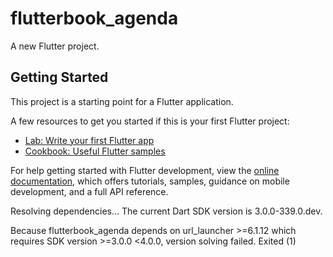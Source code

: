 # flutterbook_agenda

A new Flutter project.

## Getting Started

This project is a starting point for a Flutter application.

A few resources to get you started if this is your first Flutter project:

- [Lab: Write your first Flutter app](https://docs.flutter.dev/get-started/codelab)
- [Cookbook: Useful Flutter samples](https://docs.flutter.dev/cookbook)

For help getting started with Flutter development, view the
[online documentation](https://docs.flutter.dev/), which offers tutorials,
samples, guidance on mobile development, and a full API reference.

Resolving dependencies...
The current Dart SDK version is 3.0.0-339.0.dev.

Because flutterbook_agenda depends on url_launcher >=6.1.12 which requires SDK version >=3.0.0 <4.0.0, version solving failed.
Exited (1)
